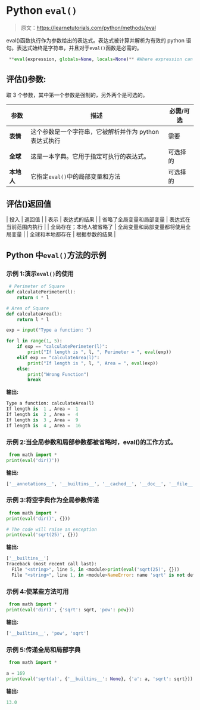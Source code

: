# Python `eval()`

> 原文：<https://learnetutorials.com/python/methods/eval>

eval()函数执行作为参数给出的表达式。表达式被计算并解析为有效的 python 语句。表达式始终是字符串，并且对于`eval()`函数是必需的。

```py
 **eval(expression, globals=None, locals=None)** #Where expression can be a string to evalate 

```

## 评估()参数:

取 3 个参数，其中第一个参数是强制的，另外两个是可选的。

| 参数 | 描述 | 必需/可选 |
| --- | --- | --- |
| **表情** | 这个参数是一个字符串，它被解析并作为 python 表达式执行 | 需要 |
| **全球** | 这是一本字典。它用于指定可执行的表达式。 | 可选择的 |
| **本地人** | 它指定`eval()`中的局部变量和方法 | 可选择的 |

## 评估()返回值

| 投入 | 返回值 |
| 表示 | 表达式的结果 |
| 省略了全局变量和局部变量 | 表达式在当前范围内执行 |
| 全局存在；本地人被省略了 | 全局变量和局部变量都将使用全局变量 |
| 全球和本地都存在 | 根据参数的结果 |

## Python 中`eval()`方法的示例

### 示例 1:演示`eval()`的使用

```py
 # Perimeter of Square
def calculatePerimeter(l):
    return 4 * l

# Area of Square
def calculateArea(l):
    return l * l

exp = input("Type a function: ")

for l in range(1, 5):
    if exp == "calculatePerimeter(l)":
        print("If length is ", l, ", Perimeter = ", eval(exp))
    elif exp == "calculateArea(l)":
        print("If length is ", l, ", Area = ", eval(exp))
    else:
        print("Wrong Function")
        break 

```

**输出:**

```py
Type a function: calculateArea(l)
If length is  1 , Area =  1
If length is  2 , Area =  4
If length is  3 , Area =  9
If length is  4 , Area =  16 
```

### 示例 2:当全局参数和局部参数都被省略时，eval()的工作方式。

```py
 from math import *
print(eval('dir()')) 

```

**输出:**

```py
['__annotations__', '__builtins__', '__cached__', '__doc__', '__file__', '__loader__', '__name__', '__package__', '__spec__', 'acos', 'acosh', 'asin', 'asinh', 'atan', 'atan2', 'atanh', 'ceil', 'comb', 'copysign', 'cos', 'cosh', 'degrees', 'dist', 'e', 'erf', 'erfc', 'exp', 'expm1', 'fabs', 'factorial', 'floor', 'fmod', 'frexp', 'fsum', 'gamma', 'gcd', 'hypot', 'inf', 'isclose', 'isfinite', 'isinf', 'isnan', 'isqrt', 'ldexp', 'lgamma', 'log', 'log10', 'log1p', 'log2', 'modf', 'nan', 'os', 'perm', 'pi', 'pow', 'prod', 'radians', 'remainder', 'sin', 'sinh', 'sqrt', 'tan', 'tanh', 'tau', 'trunc'] 
```

### 示例 3:将空字典作为全局参数传递

```py
 from math import *
print(eval('dir()', {}))

# The code will raise an exception
print(eval('sqrt(25)', {})) 

```

**输出:**

```py
['__builtins__']
Traceback (most recent call last):
  File "<string>", line 5, in <module>print(eval('sqrt(25)', {}))
  File "<string>", line 1, in <module>NameError: name 'sqrt' is not defined</module></string></module></string> 
```

### 示例 4:使某些方法可用

```py
 from math import *
print(eval('dir()', {'sqrt': sqrt, 'pow': pow})) 

```

**输出:**

```py
['__builtins__', 'pow', 'sqrt'] 
```

### 示例 5:传递全局和局部字典

```py
 from math import *

a = 169
print(eval('sqrt(a)', {'__builtins__': None}, {'a': a, 'sqrt': sqrt})) 

```

**输出:**

```py
13.0 
```